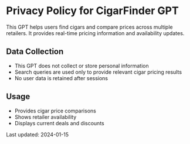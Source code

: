 # Privacy Policy for CigarFinder GPT

This GPT helps users find cigars and compare prices across multiple retailers. It provides real-time pricing information and availability updates.

## Data Collection
- This GPT does not collect or store personal information
- Search queries are used only to provide relevant cigar pricing results
- No user data is retained after sessions

## Usage
- Provides cigar price comparisons
- Shows retailer availability
- Displays current deals and discounts

Last updated: 2024-01-15
